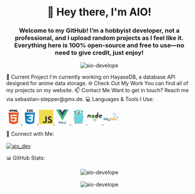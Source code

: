<h1 align="center">👋 Hey there, I'm AIO!</h1> <h3 align="center">Welcome to my GitHub! I’m a hobbyist developer, not a professional, and I upload random projects as I feel like it. Everything here is 100% open-source and free to use—no need to give credit, just enjoy!</h3> <p align="center"> <img src="https://komarev.com/ghpvc/?username=aio-develope&label=Profile%20views&color=0e75b6&style=flat" alt="aio-develope" /> </p>
🔭 Current Project
I'm currently working on HayaseDB, a database API designed for anime data storage.
🌐 Check Out My Work
You can find all of my projects on my website.
📫 Contact Me
Want to get in touch? Reach me via sebastian-stepper@gmx.de.
💻 Languages & Tools I Use:
<p align="left"> <a href="https://www.w3schools.com/html/" target="_blank" rel="noreferrer"> <img src="https://raw.githubusercontent.com/devicons/devicon/master/icons/html5/html5-original-wordmark.svg" alt="html5" width="40" height="40"/> </a> <a href="https://www.w3schools.com/css/" target="_blank" rel="noreferrer"> <img src="https://raw.githubusercontent.com/devicons/devicon/master/icons/css3/css3-original-wordmark.svg" alt="css3" width="40" height="40"/> </a> <a href="https://developer.mozilla.org/en-US/docs/Web/JavaScript" target="_blank" rel="noreferrer"> <img src="https://raw.githubusercontent.com/devicons/devicon/master/icons/javascript/javascript-original.svg" alt="javascript" width="40" height="40"/> </a> <a href="https://vuejs.org/" target="_blank" rel="noreferrer"> <img src="https://raw.githubusercontent.com/devicons/devicon/master/icons/vuejs/vuejs-original-wordmark.svg" alt="vuejs" width="40" height="40"/> </a> <a href="https://golang.org" target="_blank" rel="noreferrer"> <img src="https://raw.githubusercontent.com/devicons/devicon/master/icons/go/go-original.svg" alt="go" width="40" height="40"/> </a> <a href="https://nodejs.org" target="_blank" rel="noreferrer"> <img src="https://raw.githubusercontent.com/devicons/devicon/master/icons/nodejs/nodejs-original-wordmark.svg" alt="nodejs" width="40" height="40"/> </a> <a href="https://www.mysql.com/" target="_blank" rel="noreferrer"> <img src="https://raw.githubusercontent.com/devicons/devicon/master/icons/mysql/mysql-original-wordmark.svg" alt="mysql" width="40" height="40"/> </a> <!-- Add more icons here --> </p>
🔗 Connect with Me:
<p align="left"> <a href="https://instagram.com/aio_dev" target="blank"> <img align="center" src="https://raw.githubusercontent.com/rahuldkjain/github-profile-readme-generator/master/src/images/icons/Social/instagram.svg" alt="aio_dev" height="30" width="40" /> </a> </p>
📊 GitHub Stats:
<p align="center"> <img align="center" src="https://github-readme-stats.vercel.app/api?username=aio-develope&show_icons=true&locale=en" alt="aio-develope" /> </p> <p align="center"> <img align="center" src="https://github-readme-streak-stats.herokuapp.com/?user=aio-develope&" alt="aio-develope" /> </p>
